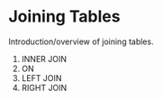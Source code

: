 # Joining Tables

Introduction/overview of joining tables.

1. INNER JOIN
1. ON
1. LEFT JOIN
1. RIGHT JOIN